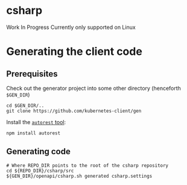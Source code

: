# csharp
Work In Progress
Currently only supported on Linux 

# Generating the client code

## Prerequisites

Check out the generator project into some other directory
(henceforth `$GEN_DIR`)

```
cd $GEN_DIR/..
git clone https://github.com/kubernetes-client/gen
```

Install the [`autorest` tool](https://github.com/azure/autorest):

```
npm install autorest
```

## Generating code

```
# Where REPO_DIR points to the root of the csharp repository
cd ${REPO_DIR}/csharp/src
${GEN_DIR}/openapi/csharp.sh generated csharp.settings
```
